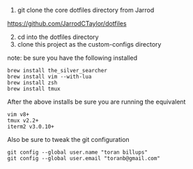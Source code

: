 1) git clone the core dotfiles directory from Jarrod

https://github.com/JarrodCTaylor/dotfiles

2) cd into the dotfiles directory
3) clone this project as the custom-configs directory

note: be sure you have the following installed

    brew install the_silver_searcher
    brew install vim --with-lua
    brew install zsh
    brew install tmux

After the above installs be sure you are running the equivalent

    vim v8+
    tmux v2.2+
    iterm2 v3.0.10+

Also be sure to tweak the git configuration

    git config --global user.name "toran billups"
    git config --global user.email "toranb@gmail.com"
